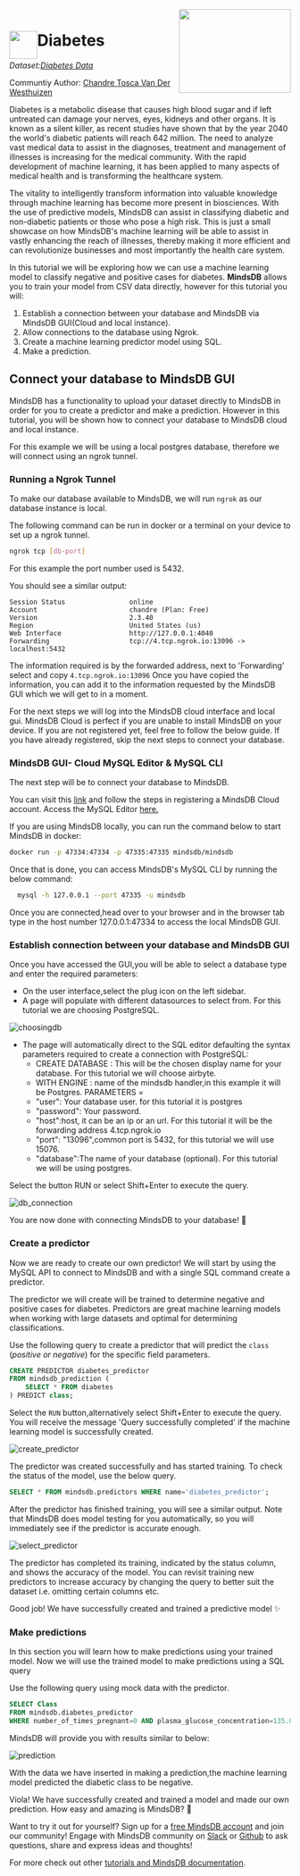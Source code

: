 <div style="float:right;" ><img src="/assets/tutorials/diabetes/pg4admin/images.png" width="200" height="150" /></div><div> <img src="/assets/tutorials/diabetes/pg4admin/diabetes_logo.png" style="float:left;" width="50" height="50" /><h1><strong>Diabetes</strong></h1></div>

*Dataset:[Diabetes Data](https://github.com/mindsdb/mindsdb-examples/blob/a43f66f0250c460c0c4a0793baa941307b09c9f2/others/diabetes_example/dataset/diabetes-train.csv)*

Communtiy Author: [Chandre Tosca Van Der Westhuizen](https://github.com/chandrevdw31)

Diabetes is a metabolic disease that causes high blood sugar and if left untreated can damage your nerves, eyes, kidneys and other organs. It is known as a silent killer, as recent studies have shown that by the year 2040 the world's diabetic patients will reach 642 million. The need to analyze vast medical data to assist in the diagnoses, treatment and management of illnesses is increasing for the medical community. With the rapid development of machine learning, it has been applied to many aspects of medical health and is transforming the healthcare system.

The vitality to intelligently transform information into valuable knowledge through machine learning has become more present in biosciences. With the use of predictive models, MindsDB can assist in classifying diabetic and non-diabetic patients or those who pose a high risk. This is just a small showcase on how MindsDB's machine learning will be able to assist in vastly enhancing the reach of illnesses, thereby making it more efficient and can revolutionize businesses and most importantly the health care system.

In this tutorial we will be exploring how we can use a machine learning model to classify negative and positive cases for diabetes.
**MindsDB** allows you to train your model from CSV data directly, however for this tutorial you will:

1. Establish a connection between your database and MindsDB via MindsDB GUI(Cloud and local instance).
2. Allow connections to the database using Ngrok.
3. Create a machine learning predictor model using SQL.
4. Make a prediction.

## Connect your database to MindsDB GUI

MindsDB has a functionality to upload your dataset directly to MindsDB in order for you to create a predictor and make a prediction. However in this tutorial, you will be shown how to connect your database to MindsDB cloud and local instance.

For this example we will be using a local postgres database, therefore we will connect using an ngrok tunnel.

### Running a Ngrok Tunnel

To make our database available to MindsDB, we will run `ngrok` as our database instance is local.

The following command can be run in docker or a terminal on your device to set up a ngrok tunnel.

```bash
ngrok tcp [db-port]
```
For this example the port number used is 5432.

You should see a similar output:


```console
Session Status                online
Account                       chandre (Plan: Free)
Version                       2.3.40
Region                        United States (us)
Web Interface                 http://127.0.0.1:4040
Forwarding                    tcp://4.tcp.ngrok.io:13096 -> localhost:5432
```

The information required is by the forwarded address, next to 'Forwarding' select and copy `4.tcp.ngrok.io:13096`  Once you have copied the information, you can add it to the information requested by the MindsDB GUI which we will get to in a moment.

For the next steps we will log into the MindsDB cloud interface and local gui. MindsDB Cloud is perfect if you are unable to install MindsDB on your device. If you are not registered yet, feel free to follow the below guide. If you have already registered, skip the next steps to connect your database.

### MindsDB GUI- Cloud MySQL Editor & MySQL CLI

The next step will be to connect your database to MindsDB.

You can visit this [link](https://docs.mindsdb.com/setup/cloud/) and follow the steps in registering a MindsDB Cloud account. Access the MySQL Editor [here.](https://cloud.mindsdb.com/editor)

If you are using MindsDB locally, you can run the command below to start MindsDB in docker:

```bash
docker run -p 47334:47334 -p 47335:47335 mindsdb/mindsdb
```

Once that is done, you can access MindsDB's MySQL CLI by running the below command:

```bash
  mysql -h 127.0.0.1 --port 47335 -u mindsdb
```

Once you are connected,head over to your browser and in the browser tab type in the host number 127.0.0.1:47334 to access the local MindsDB GUI.

### Establish connection between your database and MindsDB GUI

Once you have accessed the GUI,you will be able to select a database type and enter the required parameters:
- On the user interface,select the plug icon on the left sidebar.
- A page will populate with different datasources to select from. For this tutorial we are choosing PostgreSQL.

![choosingdb](/assets/tutorials/diabetes/database.png)

- The page will automatically direct to the SQL editor defaulting the syntax parameters required to create a connection with PostgreSQL:
    - CREATE DATABASE : This will be the chosen display name for your database. For this tutorial we will choose airbyte.
    - WITH ENGINE : name of the mindsdb handler,in this example it will be Postgres.
    PARAMETERS = 
    - "user": Your database user. for this tutorial it is postgres
    - "password": Your password.
    - "host":host, it can be an ip or an url. For this tutorial it will be the forwarding address 4.tcp.ngrok.io
    - "port": "13096",common port is 5432, for this tutorial we will use 15076.
    - "database":The name of your database (optional). For this tutorial we will be using postgres.

Select the button RUN or select Shift+Enter to execute the query.

![db_connection](/assets/tutorials/diabetes/DBdiabetes.png)

You are now done with connecting MindsDB to your database! 🚀

### Create a predictor

Now we are ready to create our own predictor! We will start by using the MySQL API to connect to MindsDB and with a single SQL command create a predictor.

The predictor we will create will be trained to determine negative and positive cases for diabetes. Predictors are great machine learning models when working with large datasets and optimal for determining classifications.

Use the following query to create a predictor that will predict the `class` (*positive or negative*) for the specific field parameters.

```sql
CREATE PREDICTOR diabetes_predictor
FROM mindsdb_prediction (
    SELECT * FROM diabetes
) PREDICT class;
```

Select the `RUN` button,alternatively select Shift+Enter to execute the query. You will receive the message 'Query successfully completed' if the machine learning model is successfully created.

![create_predictor](/assets/tutorials/diabetes/create_predictor.png)

The predictor was created successfully and has started training. To check the status of the model, use the below query.

```sql
SELECT * FROM mindsdb.predictors WHERE name='diabetes_predictor';
```

After the predictor has finished training, you will see a similar output. Note that MindsDB does model testing for you automatically, so you will immediately see if the predictor is accurate enough.

![select_predictor](/assets/tutorials/diabetes/select_predictor.png)

The predictor has completed its training, indicated by the status column, and shows the accuracy of the model.
You can revisit training new predictors to increase accuracy by changing the query to better suit the dataset i.e. omitting certain columns etc.

Good job! We have successfully created and trained a predictive model ✨

### Make predictions

In this section you will learn how to make predictions using your trained model.
Now we will use the trained model to make predictions using a SQL query

Use the following query using mock data with the predictor.


```sql
SELECT Class
FROM mindsdb.diabetes_predictor
WHERE number_of_times_pregnant=0 AND plasma_glucose_concentration=135.0 AND diastolic_blood_pressure=65.0 AND triceps_skin_fold_thickness=30 AND two_Hour_serum_insulin=0 AND body_mass_index=23.5 AND diabetes_pedigree_function=0.366 AND age=31;
```

MindsDB will provide you with results similar to below:

![prediction](![select_predictor](/assets/tutorials/diabetes/prediction.png))

With the data we have inserted in making a prediction,the machine learning model predicted the diabetic class to be negative.

Viola! We have successfully created and trained a model and made our own prediction. How easy and amazing is MindsDB? 🎉

Want to try it out for yourself? Sign up for a [free MindsDB account](https://cloud.mindsdb.com/signup?utm_medium=community&utm_source=ext.%20blogs&utm_campaign=blog-crop-detection) and join our community!
Engage with MindsDB community on [Slack](https://join.slack.com/t/mindsdbcommunity/shared_invite/zt-o8mrmx3l-5ai~5H66s6wlxFfBMVI6wQ) or [Github](https://github.com/mindsdb/mindsdb/discussions) to ask questions, share and express ideas and thoughts!

For more check out other [tutorials and MindsDB documentation](https://docs.mindsdb.com/).
